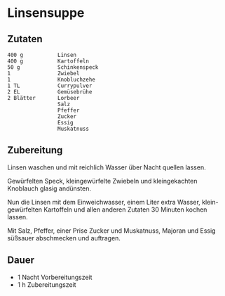 # Linsensuppe

## Zutaten
    400 g           Linsen
    400 g           Kartoffeln
    50 g            Schinkenspeck
    1               Zwiebel
    1               Knobluchzehe
    1 TL            Currypulver
    2 EL            Gemüsebrühe
    2 Blätter       Lorbeer
                    Salz
                    Pfeffer
                    Zucker
                    Essig
                    Muskatnuss
	

## Zubereitung
Linsen waschen und mit reichlich Wasser über Nacht quellen lassen.

Gewürfelten Speck, kleingewürfelte Zwiebeln und kleingekachten Knoblauch glasig andünsten.

Nun die Linsen mit dem Einweichwasser, einem Liter extra Wasser, klein-gewürfelten Kartoffeln und allen anderen Zutaten 30 Minuten kochen lassen.

Mit Salz, Pfeffer, einer Prise Zucker und Muskatnuss, Majoran und Essig süßsauer abschmecken und auftragen.

## Dauer
- 1 Nacht Vorbereitungszeit
- 1 h Zubereitungszeit
